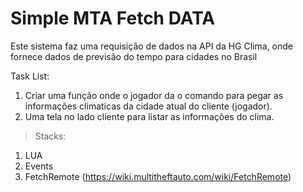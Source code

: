 # Simple MTA Fetch DATA

Este sistema faz uma requisição de dados na API da HG Clima, onde fornece
dados de previsão do tempo para cidades no Brasil


Task List:
1. Criar uma função onde o jogador da o comando para pegar as informações
climaticas da cidade atual do cliente (jogador).
2. Uma tela no lado cliente para listar as informações do clima.



> Stacks:
1. LUA
2. Events
3. FetchRemote (https://wiki.multitheftauto.com/wiki/FetchRemote)
